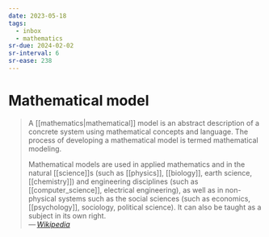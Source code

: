 ```yaml
---
date: 2023-05-18
tags:
  - inbox
  - mathematics
sr-due: 2024-02-02
sr-interval: 6
sr-ease: 238
---
```

# Mathematical model

> A [[mathematics|mathematical]] model is an abstract description of a concrete
> system using mathematical concepts and language. The process of developing a
> mathematical model is termed mathematical modeling.
>
> Mathematical models are used in applied mathematics and in the natural
> [[science]]s (such as [[physics]], [[biology]], earth science, [[chemistry]])
> and engineering disciplines (such as [[computer_science]], electrical
> engineering), as well as in non-physical systems such as the social sciences
> (such as economics, [[psychology]], sociology, political science). It can also
> be taught as a subject in its own right.\
> — <cite>[Wikipedia](https://en.wikipedia.org/wiki/Mathematical_model)</cite>


